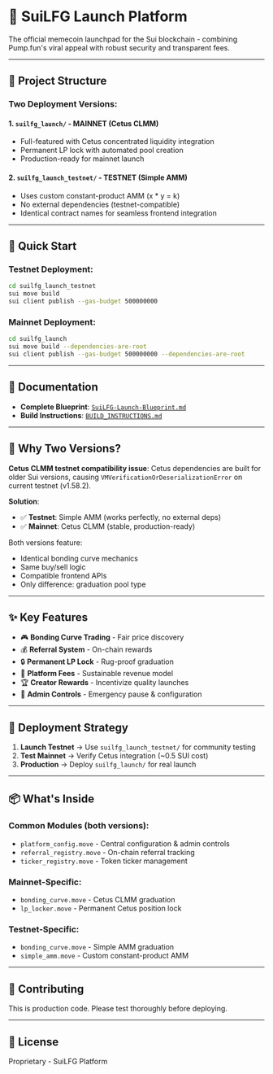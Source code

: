 # 🚀 SuiLFG Launch Platform

The official memecoin launchpad for the Sui blockchain - combining Pump.fun's viral appeal with robust security and transparent fees.

---

## 📁 Project Structure

### Two Deployment Versions:

#### 1. **`suilfg_launch/`** - MAINNET (Cetus CLMM)
- Full-featured with Cetus concentrated liquidity integration
- Permanent LP lock with automated pool creation
- Production-ready for mainnet launch

#### 2. **`suilfg_launch_testnet/`** - TESTNET (Simple AMM)
- Uses custom constant-product AMM (x * y = k)
- No external dependencies (testnet-compatible)
- Identical contract names for seamless frontend integration

---

## 🔧 Quick Start

### Testnet Deployment:
```bash
cd suilfg_launch_testnet
sui move build
sui client publish --gas-budget 500000000
```

### Mainnet Deployment:
```bash
cd suilfg_launch
sui move build --dependencies-are-root
sui client publish --gas-budget 500000000 --dependencies-are-root
```

---

## 📖 Documentation

- **Complete Blueprint**: [`SuiLFG-Launch-Blueprint.md`](./SuiLFG-Launch-Blueprint.md)
- **Build Instructions**: [`BUILD_INSTRUCTIONS.md`](./BUILD_INSTRUCTIONS.md)

---

## 🎯 Why Two Versions?

**Cetus CLMM testnet compatibility issue**: Cetus dependencies are built for older Sui versions, causing `VMVerificationOrDeserializationError` on current testnet (v1.58.2).

**Solution**:
- ✅ **Testnet**: Simple AMM (works perfectly, no external deps)
- ✅ **Mainnet**: Cetus CLMM (stable, production-ready)

Both versions feature:
- Identical bonding curve mechanics
- Same buy/sell logic
- Compatible frontend APIs
- Only difference: graduation pool type

---

## ✨ Key Features

- 🎮 **Bonding Curve Trading** - Fair price discovery
- 💰 **Referral System** - On-chain rewards
- 🔒 **Permanent LP Lock** - Rug-proof graduation
- 👥 **Platform Fees** - Sustainable revenue model
- 🏆 **Creator Rewards** - Incentivize quality launches
- 🎯 **Admin Controls** - Emergency pause & configuration

---

## 🚀 Deployment Strategy

1. **Launch Testnet** → Use `suilfg_launch_testnet/` for community testing
2. **Test Mainnet** → Verify Cetus integration (~0.5 SUI cost)
3. **Production** → Deploy `suilfg_launch/` for real launch

---

## 📦 What's Inside

### Common Modules (both versions):
- `platform_config.move` - Central configuration & admin controls
- `referral_registry.move` - On-chain referral tracking
- `ticker_registry.move` - Token ticker management

### Mainnet-Specific:
- `bonding_curve.move` - Cetus CLMM graduation
- `lp_locker.move` - Permanent Cetus position lock

### Testnet-Specific:
- `bonding_curve.move` - Simple AMM graduation  
- `simple_amm.move` - Custom constant-product AMM

---

## 🤝 Contributing

This is production code. Please test thoroughly before deploying.

---

## 📄 License

Proprietary - SuiLFG Platform
